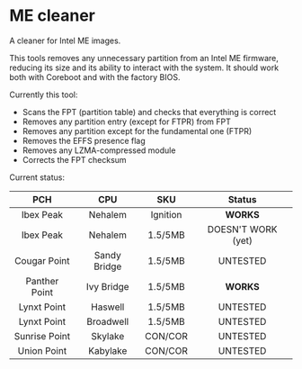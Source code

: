 # ME cleaner

A cleaner for Intel ME images.

This tools removes any unnecessary partition from an Intel ME firmware, reducing
its size and its ability to interact with the system.
It should work both with Coreboot and with the factory BIOS.

Currently this tool:
 * Scans the FPT (partition table) and checks that everything is correct
 * Removes any partition entry (except for FTPR) from FPT
 * Removes any partition except for the fundamental one (FTPR)
 * Removes the EFFS presence flag
 * Removes any LZMA-compressed module
 * Corrects the FPT checksum

Current status:

| PCH           | CPU           | SKU      | Status		 |
|:-------------:|:-------------:|:--------:|:---------:|
| Ibex Peak     | Nehalem       | Ignition | **WORKS** |
| Ibex Peak     | Nehalem       | 1.5/5MB	 | DOESN'T WORK (yet) |
| Cougar Point  | Sandy Bridge	| 1.5/5MB  | UNTESTED |
| Panther Point | Ivy Bridge	  | 1.5/5MB  | **WORKS** |
| Lynxt Point   | Haswell       | 1.5/5MB	 | UNTESTED |
| Lynxt Point   | Broadwell	    | 1.5/5MB  | UNTESTED |
| Sunrise Point | Skylake	      | CON/COR  | UNTESTED |
| Union Point   | Kabylake	    | CON/COR  | UNTESTED |
